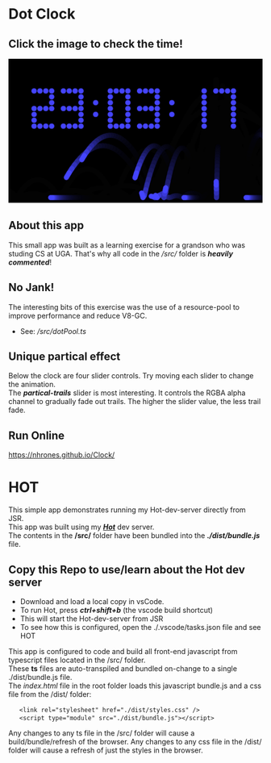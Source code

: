 # Dot Clock

## Click the image to check the time!    

[![clock](./media/clock.png)](https://nhrones.github.io/Clock/)    

## About this app
This small app was built as a learning exercise for a grandson who was studing CS at UGA. That's why all code in the _/src/_ folder is **_heavily commented_**! 

## No Jank!
The interesting bits of this exercise was the use of a resource-pool to improve performance and reduce V8-GC.    
  - See: _/src/dotPool.ts_

## Unique partical effect
Below the clock are four slider controls. Try moving each slider to change the animation.    
The **_partical-trails_** slider is most interesting. It controls the RGBA alpha channel to gradually fade out trails. The higher the slider value, the less trail fade.   

## Run Online
https://nhrones.github.io/Clock/

# HOT
This simple app demonstrates running my Hot-dev-server directly from JSR.   
This app was built using my <a href="https://github.com/nhrones/Devtools_Hot">**_Hot_**</a> dev server.   
The contents in the **/src/** folder have been bundled into the **_./dist/bundle.js_** file.  

## Copy this Repo to use/learn about the Hot dev server
  - Download and load a local copy in vsCode.
  - To run Hot, press **_ctrl+shift+b_**  (the vscode build shortcut)
  - This will start the Hot-dev-server from JSR
  - To see how this is configured, open the ./.vscode/tasks.json file and see HOT

  This app is configured to code and build all front-end javascript from typescript files located in the /src/ folder.   
  These **ts** files are auto-transpiled and bundled on-change to a single ./dist/bundle.js file.   
  The _index.html_ file in the root folder loads this javascript bundle.js and a css file from the /dist/ folder:   
  ```
     <link rel="stylesheet" href="./dist/styles.css" />
     <script type="module" src="./dist/bundle.js"></script>
  ```
Any changes to any ts file in the /src/ folder will cause a build/bundle/refresh of the browser.
Any changes to any css file in the /dist/ folder will cause a refresh of just the styles in the browser.

